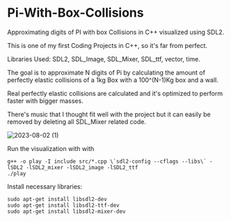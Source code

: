 # Pi-With-Box-Collisions
Approximating digits of PI with box Collisions in C++ visualized using SDL2. 

This is one of my first Coding Projects in C++, so it's far from perfect.

Libraries Used: SDL2, SDL_Image, SDL_Mixer, SDL_ttf, vector, time.

The goal is to approximate N digits of Pi by calculating the amount of perfectly elastic collisions of a 1kg Box with a 100^(N-1)Kg box and a wall.

Real perfectly elastic collisions are calculated and it's optimized to perform faster with bigger masses. 

There's music that I thought fit well with the project but it can easily be removed by deleting all SDL_Mixer related code.

![2023-08-02 (1)](https://github.com/achaval-tomas/Pi-With-Box-Collisions/assets/134091945/d32a7b07-58d2-4f13-a62e-5a18b02e87cd)

Run the visualization with with
````
g++ -o play -I include src/*.cpp \`sdl2-config --cflags --libs\` -lSDL2 -lSDL2_mixer -lSDL2_image -lSDL2_ttf
./play
````
Install necessary libraries:
````
sudo apt-get install libsdl2-dev
sudo apt-get install libsdl2-ttf-dev
sudo apt-get install libsdl2-mixer-dev
````
